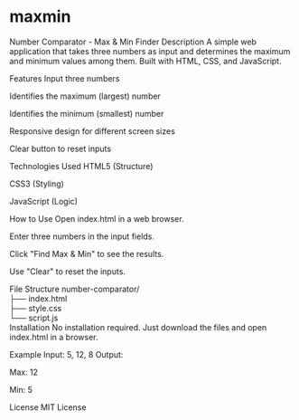 # maxmin
Number Comparator - Max & Min Finder
Description
A simple web application that takes three numbers as input and determines the maximum and minimum values among them. Built with HTML, CSS, and JavaScript.

Features
Input three numbers

Identifies the maximum (largest) number

Identifies the minimum (smallest) number

Responsive design for different screen sizes

Clear button to reset inputs

Technologies Used
HTML5 (Structure)

CSS3 (Styling)

JavaScript (Logic)

How to Use
Open index.html in a web browser.

Enter three numbers in the input fields.

Click "Find Max & Min" to see the results.

Use "Clear" to reset the inputs.

File Structure
number-comparator/  
├── index.html       
├── style.css       
└── script.js        
Installation
No installation required. Just download the files and open index.html in a browser.

Example
Input: 5, 12, 8
Output:

Max: 12

Min: 5

License
MIT License
